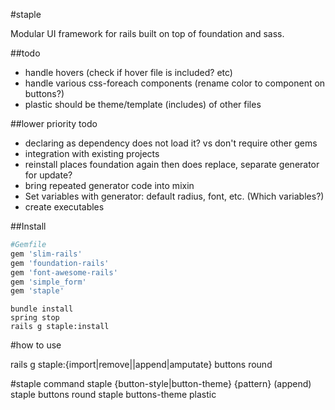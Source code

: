 #staple

Modular UI framework for rails built on top of foundation and sass.

##todo

* handle hovers (check if hover file is included? etc)
* handle various css-foreach components (rename color to component on buttons?)
* plastic should be theme/template (includes) of other files

##lower priority todo
* declaring as dependency does not load it? vs don't require other gems
* integration with existing projects
* reinstall places foundation again then does replace, separate generator for update?
* bring repeated generator code into mixin
* Set variables with generator: default radius, font, etc. (Which variables?)
* create executables

##Install

```ruby
#Gemfile
gem 'slim-rails'
gem 'foundation-rails'
gem 'font-awesome-rails'
gem 'simple_form'
gem 'staple'
```

```command
bundle install
spring stop
rails g staple:install
```

#how to use

rails g staple:{import|remove||append|amputate} buttons round

#staple command
staple {button-style|button-theme} {pattern} (append)
staple buttons round
staple buttons-theme plastic